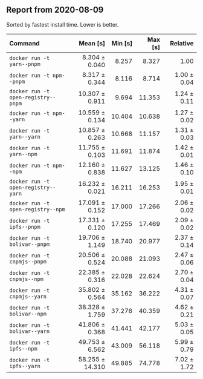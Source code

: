 ## Report from 2020-08-09

Sorted by fastest install time. Lower is better.


| Command | Mean [s] | Min [s] | Max [s] | Relative |
|:---|---:|---:|---:|---:|
| `docker run -t yarn--pnpm` | 8.304 ± 0.040 | 8.257 | 8.327 | 1.00 |
| `docker run -t npm--pnpm` | 8.317 ± 0.344 | 8.116 | 8.714 | 1.00 ± 0.04 |
| `docker run -t open-registry--pnpm` | 10.307 ± 0.911 | 9.694 | 11.353 | 1.24 ± 0.11 |
| `docker run -t npm--yarn` | 10.559 ± 0.134 | 10.404 | 10.638 | 1.27 ± 0.02 |
| `docker run -t yarn--yarn` | 10.857 ± 0.263 | 10.668 | 11.157 | 1.31 ± 0.03 |
| `docker run -t yarn--npm` | 11.755 ± 0.103 | 11.691 | 11.874 | 1.42 ± 0.01 |
| `docker run -t npm--npm` | 12.160 ± 0.838 | 11.627 | 13.125 | 1.46 ± 0.10 |
| `docker run -t open-registry--yarn` | 16.232 ± 0.021 | 16.211 | 16.253 | 1.95 ± 0.01 |
| `docker run -t open-registry--npm` | 17.091 ± 0.152 | 17.000 | 17.266 | 2.06 ± 0.02 |
| `docker run -t ipfs--pnpm` | 17.331 ± 0.120 | 17.255 | 17.469 | 2.09 ± 0.02 |
| `docker run -t bolivar--pnpm` | 19.706 ± 1.149 | 18.740 | 20.977 | 2.37 ± 0.14 |
| `docker run -t cnpmjs--pnpm` | 20.506 ± 0.524 | 20.088 | 21.093 | 2.47 ± 0.06 |
| `docker run -t cnpmjs--npm` | 22.385 ± 0.316 | 22.028 | 22.624 | 2.70 ± 0.04 |
| `docker run -t cnpmjs--yarn` | 35.802 ± 0.564 | 35.162 | 36.222 | 4.31 ± 0.07 |
| `docker run -t bolivar--npm` | 38.328 ± 1.759 | 37.278 | 40.359 | 4.62 ± 0.21 |
| `docker run -t bolivar--yarn` | 41.806 ± 0.368 | 41.441 | 42.177 | 5.03 ± 0.05 |
| `docker run -t ipfs--npm` | 49.753 ± 6.562 | 43.009 | 56.118 | 5.99 ± 0.79 |
| `docker run -t ipfs--yarn` | 58.255 ± 14.310 | 49.885 | 74.778 | 7.02 ± 1.72 |
